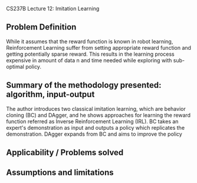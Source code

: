 CS237B Lecture 12: Imitation Learning

## Problem Definition
While it assumes that the reward function is known in robot learning, Reinforcement Learning suffer from setting appropriate reward function and getting potentially sparse reward. This results in the learning process expensive in amount of data n and time needed while exploring with sub-optimal policy.

## Summary of the methodology presented: algorithm, input-output
The author introduces two classical imitation learning, which are behavior cloning (BC) and DAgger, and he shows approaches for learning the reward function referred as Inverse Reinforcement Learning (IRL).  BC takes an expert's demonstration as input and outputs a policy which replicates the demonstration. DAgger expands from BC and aims to improve the policy 

## Applicability / Problems solved


## Assumptions and limitations

